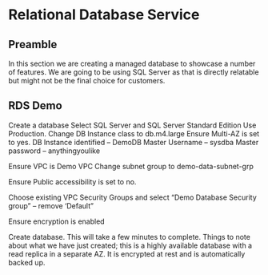 # Relational Database Service
## Preamble
In this section we are creating a managed database to showcase a number of features.
We are going to be using SQL Server as that is directly relatable but might not be the final choice for customers.

## RDS Demo
Create a database
Select SQL Server and SQL Server Standard Edition
Use Production.
Change DB Instance class to db.m4.large
Ensure Multi-AZ is set to yes.
DB Instance identified – DemoDB
Master Username – sysdba
Master password – anythingyoulike

Ensure VPC is Demo VPC
Change subnet group to demo-data-subnet-grp

Ensure Public accessibility is set to no.

Choose existing VPC Security Groups and select “Demo Database Security group” – remove ‘Default”

Ensure encryption is enabled

Create database.
This will take a few minutes to complete.
Things to note about what we have just created; this is a highly available database with a read replica in a separate AZ. It is encrypted at rest and is automatically backed up.



